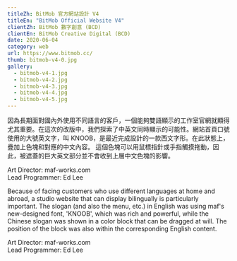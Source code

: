 ```yaml
---
titleZh: BitMob 官方網站設計 V4
titleEn: "BitMob Official Website V4"
clientZh: BitMob 數字創意 (BCD)
clientEn: BitMob Creative Digital (BCD)
date: 2020-06-04
category: web
url: https://www.bitmob.cc/
thumb: bitmob-v4-0.jpg
gallery:
  - bitmob-v4-1.jpg
  - bitmob-v4-2.jpg
  - bitmob-v4-3.jpg
  - bitmob-v4-4.jpg
  - bitmob-v4-5.jpg
---
```


因為長期面對國內外使用不同語言的客戶，一個能夠雙語顯示的工作室官網就顯得尤其重要。在這次的改版中，我們探索了中英文同時顯示的可能性。網站首頁口號使用的大號英文字，叫 KNOOB，是最近完成設計的一款西文字形。在此狀態上，疊加上色塊和對應的中文內容。
這個色塊可以用鼠標指針或手指觸摸拖動，因此，被遮蓋的巨大英文部分並不會收到上層中文色塊的影響。

Art Director: maf-works.com<br/>
Lead Programmer: Ed Lee

<!-- lang -->

Because of facing customers who use different languages at home and abroad, a studio website that can display bilingually is particularly important. The slogan (and also the menu, etc.) in English was using maf's new-designed font, 'KNOOB', which was rich and powerful, while the Chinese slogan was shown in a color block that can be dragged at will. The position of the block was also within the corresponding English content.

Art Director: maf-works.com<br/>
Lead Programmer: Ed Lee

